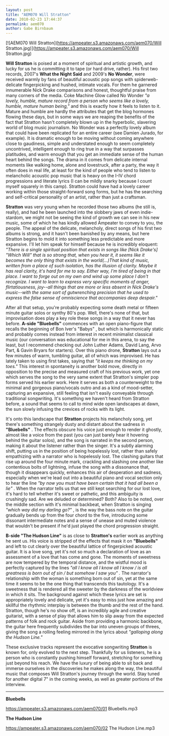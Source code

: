 ```yaml
---
layout: post
title: "AEM070 Will Stratton"
date: 2010-02-23 17:44:37
permalink: aem070
author: Gabe Birnbaum
---
```

[![AEM070 Will Stratton](https://ampeater.s3.amazonaws.com/aem070/Will Stratton.jpg)](https://ampeater.s3.amazonaws.com/aem070/Will Stratton.jpg)

**Will Stratton** is poised at a moment of spiritual and artistic growth, and lucky for us he is committing it to tape (or hard drive, rather). His first two records, 2007's **What the Night Said** and 2009's **No Wonder**, were received warmly by fans of beautiful acoustic pop songs with spiderweb-delicate fingerpicking and hushed, intimate vocals. For them he garnered innumerable Nick Drake comparisons and honest, thoughtful praise from many corners of the media. Coke Machine Glow called No Wonder _"a lovely, humble, mature record from a person who seems like a lovely, humble, mature human being,"_ and this is exactly how it feels to listen to it. Mature and humble are hardly the attributes that get the blog hormones flowing these days, but in some ways we are reaping the benefits of the fact that Stratton hasn't completely blown up in the hyperbolic, slavering world of blog music journalism. No Wonder was a perfectly lovely album that could have been replicated for an entire career (see Damien Jurado, for example). It is dramatic enough to be moving without coming anywhere close to gaudiness, simple and understated enough to seem completely uncontrived, intelligent enough to ring true in a way that surpasses platitudes, and warm enough that you get an immediate sense of the human heart behind the songs. The drama in it comes from delicate internal moments like walking home, alone and lovestruck, after a party, the way it often does in real life, at least for the kind of people who tend to listen to melancholic acoustic pop music that is heavy on the I-IV chord progressions and literate lyrics (I can be mildly snarky because I count myself squarely in this camp). Stratton could have had a lovely career working within those straight-forward song forms, but he has the searching and self-critical personality of an artist, rather than just a craftsman.

<!-- more -->

**Stratton** was very young when he recorded those two albums (he still is, really), and had he been launched into the slobbery jaws of even indie-stardom, we might not be seeing the kind of growth we can see in his new music, some of which he has kindly allowed Ampeater to convey to you, the people. The appeal of the delicate, melancholy, direct songs of his first two albums is strong, and it hasn't been banished by any means, but here Stratton begins to mold it into something less predictable and more expansive. I'll let him speak for himself because he is incredibly eloquent: _"There is a single spiritual position that exists in songs like \[Nick Drake's\] "Which Will" that is so strong that, when you hear it, it seems like it becomes the only thing that exists in the world(...)That kind of music, written from a place of such isolation, has the illusion of clarity. Maybe it has real clarity, it's hard for me to say. Either way, I'm tired of being in that place. I want to forge out on my own and wind up some place I don't recognize. I want to learn to express very specific moments of anger, flirtatiousness, joy--all things that are more or less absent in Nick Drake's music--with the same sort of gutwrenching precision that he used to express the false sense of omniscience that accompanies deep despair."_

After all that setup, you're probably expecting some death metal or fifteen minute guitar solos or synthy 80's pop. Well, there's none of that, but improvisation does play a key role these songs in a way that it never has before. **A-side "Bluebells"** commences with an open piano-figure that recalls the beginning of Bon Iver's "Babys" , but which is harmonically static and probably comes instead from interest in recent minimalist classical music (our conversation was educational for me in this arena, to say the least, but I recommend checking out John Luther Adams, David Lang, Arvo Part, & Gavin Bryars for starters). Over this piano drone, **Stratton** lays out a few minutes of warm, tumbling guitar, all of which was improvised. He has lately taken to using first takes, saying that _"it keeps me thinking on my toes."_ This interest in spontaneity is another bold move, directly in opposition to the precise and measured craft of his previous work, yet one which serves the song to the very same extent that Stratton's simpler pop forms served his earlier work. Here it serves as both a counterweight to the minimal and gorgeous piano/vocals outro and as a kind of mood-setter, capturing an expansive, still feeling that isn't easily conveyable through traditional songwriting. It's something we haven't heard from Stratton before, a sound that seems to call to mind wide open landscapes at dawn, the sun slowly infusing the crevices of rocks with its light.

It's onto this landscape that **Stratton** projects his melancholy song, yet there's something strangely dusty and distant about the sadness in **"Bluebells"** . The effects obscure his voice just enough to render it ghostly, almost like a voice from the past (you can just barely hear it hovering behind the guitar solos), and the song is narrated in the second person, making it about the listener rather than the singer. It's a subtly alarming shift, putting us in the position of being hopelessly lost, rather than safely empathizing with a narrator who is hopelessly lost. The clashing guitars that rise up around the four minute mark, crackling and slashing one another like contentious bolts of lightning, infuse the song with a dissonance that, though it disappears quickly, enhances this air of desperation and sadness, especially when we're lead out into a beautiful piano and vocal section only to hear the line _"by now you must have been certain that it had all been a lie"_ . When the narrator tells us that we still kept searching for our lost love, it's hard to tell whether it's sweet or pathetic, and this ambiguity is crushingly sad. Are we deluded or determined? Both? Also to be noted, over the middle section with it's minimal backbeat, when Stratton is singing _"which way did my darling go?"_ , is the way the bass note on the guitar gradually bends up from the four chord to the five, introducing some dissonant intermediate notes and a sense of unease and muted violence that wouldn't be present if he'd just played the chord progression straight.

**B-side "The Hudson Line"** is as close to **Stratton's** earlier work as anything he sent us. His voice is stripped of the effects that mask it on **"Bluebells"** and left to cut clearly over the beautiful lattice of fingerpicked acoustic guitar. It is a love song, yet it's not so much a declaration of love as an assessment of a love that has come and gone. The moments of sweetness are now tempered by the temporal distance, and the wistful mood is perfectly captured by the lines _"all I know all I know all I know / is all greatness is born out of sin / but somehow I saw you" ._ The narrator's relationship with the woman is something born out of sin, yet at the same time it seems to be the one thing that transcends this tautology. It's a sweetness that is rendered all the sweeter by the darkness of the worldview in which it sits. The background against which these lyrics are set is appropriately lovely and delicate, yet it's easy to miss just how amazing and skillful the rhythmic interplay is between the thumb and the rest of the hand. Stratton, though he's no show off, is an incredibly agile and creative guitarist, with a sense of play that allows him to slip away from the expected patterns of folk and rock guitar. Aside from providing a harmonic backbone, the guitar here frequently subdivides the bar into uneven groups of threes, giving the song a rolling feeling mirrored in the lyrics about _"galloping along the Hudson Line."_

These exclusive tracks represent the evocative songwriting **Stratton** is known for, only evolved to the next step. Thankfully for us listeners, he is a person who is constantly pushing himself forward, stretching for something just beyond his reach. We have the luxury of being able to sit back and immerse ourselves in the discoveries he makes along the way, the beautiful music that composes Will Stratton's journey through the world. Stay tuned for another digital 7" in the coming weeks, as well as greater portions of the interview.

---

**Bluebells**

https://ampeater.s3.amazonaws.com/aem070/01 Bluebells.mp3

**The Hudson Line**

https://ampeater.s3.amazonaws.com/aem070/02 The Hudson Line.mp3

